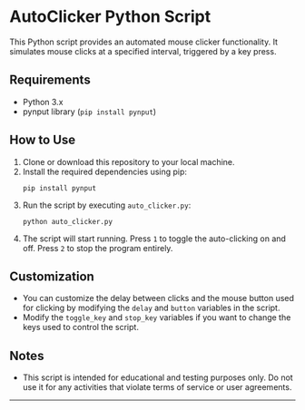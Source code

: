 # AutoClicker Python Script

This Python script provides an automated mouse clicker functionality. It simulates mouse clicks at a specified interval, triggered by a key press.

## Requirements
- Python 3.x
- pynput library (`pip install pynput`)

## How to Use
1. Clone or download this repository to your local machine.
2. Install the required dependencies using pip:
    ```
    pip install pynput
    ```
3. Run the script by executing `auto_clicker.py`:
    ```
    python auto_clicker.py
    ```
4. The script will start running. Press `1` to toggle the auto-clicking on and off. Press `2` to stop the program entirely.

## Customization
- You can customize the delay between clicks and the mouse button used for clicking by modifying the `delay` and `button` variables in the script.
- Modify the `toggle_key` and `stop_key` variables if you want to change the keys used to control the script.

## Notes
- This script is intended for educational and testing purposes only. Do not use it for any activities that violate terms of service or user agreements.

---
